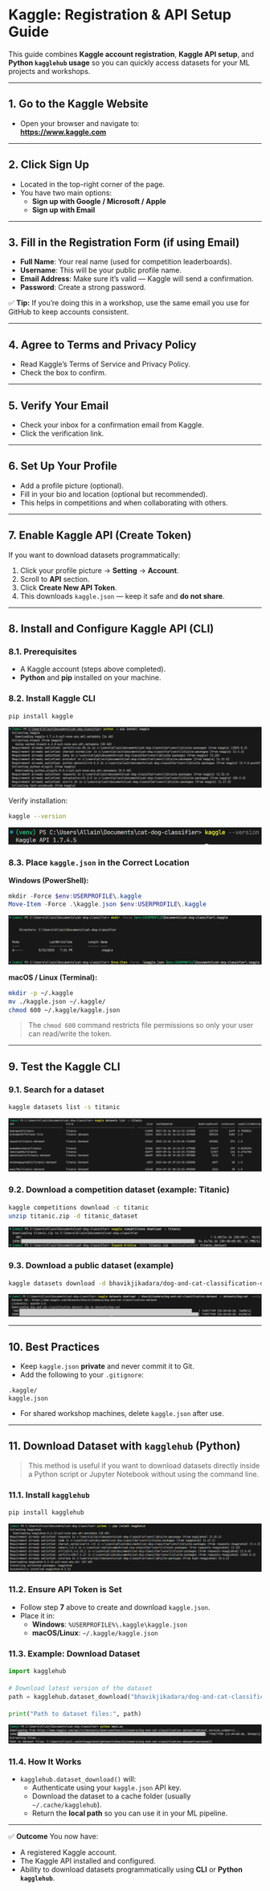# Kaggle: Registration & API Setup Guide

This guide combines **Kaggle account registration**, **Kaggle API setup**, and **Python `kagglehub` usage** so you can quickly access datasets for your ML projects and workshops.

--- 

## 1. Go to the Kaggle Website
- Open your browser and navigate to:  
  **https://www.kaggle.com**

---

## 2. Click **Sign Up**
- Located in the top-right corner of the page.  
- You have two main options:
  - **Sign up with Google / Microsoft / Apple**  
  - **Sign up with Email**

---

## 3. Fill in the Registration Form (if using Email)
- **Full Name**: Your real name (used for competition leaderboards).  
- **Username**: This will be your public profile name.  
- **Email Address**: Make sure it’s valid — Kaggle will send a confirmation.  
- **Password**: Create a strong password.  

✅ **Tip:** If you’re doing this in a workshop, use the same email you use for GitHub to keep accounts consistent.

---

## 4. Agree to Terms and Privacy Policy
- Read Kaggle’s Terms of Service and Privacy Policy.  
- Check the box to confirm.

---

## 5. Verify Your Email
- Check your inbox for a confirmation email from Kaggle.  
- Click the verification link.

---

## 6. Set Up Your Profile
- Add a profile picture (optional).  
- Fill in your bio and location (optional but recommended).  
- This helps in competitions and when collaborating with others.

---

## 7. Enable Kaggle API (Create Token)
If you want to download datasets programmatically:
1. Click your profile picture → **Setting** → **Account**.  
2. Scroll to **API** section.  
3. Click **Create New API Token**.  
4. This downloads `kaggle.json` — keep it safe and **do not share**.

---

## 8. Install and Configure Kaggle API (CLI)

### 8.1. Prerequisites
- A Kaggle account (steps above completed).  
- **Python** and **pip** installed on your machine.

### 8.2. Install Kaggle CLI
```bash
pip install kaggle
```
![Install Kaggle CLI](images/7_KaggleDataset/8.2_InstallKaggleCli.png)

Verify installation:
```bash
kaggle --version
```
![Kaggle CLI Version](images/7_KaggleDataset/8.2_KaggleVersion.png)

### 8.3. Place `kaggle.json` in the Correct Location

**Windows (PowerShell):**
```powershell
mkdir -Force $env:USERPROFILE\.kaggle
Move-Item -Force .\kaggle.json $env:USERPROFILE\.kaggle
```
![kaggle.json location on Windows](images/7_KaggleDataset/8.3_KaggleJson.png)

**macOS / Linux (Terminal):**
```bash
mkdir -p ~/.kaggle
mv ./kaggle.json ~/.kaggle/
chmod 600 ~/.kaggle/kaggle.json
```

> The `chmod 600` command restricts file permissions so only your user can read/write the token.

---

## 9. Test the Kaggle CLI

### 9.1. Search for a dataset
```bash
kaggle datasets list -s titanic
```
![Search dataset results](images/7_KaggleDataset/9.1_SearchDataset.png)

### 9.2. Download a competition dataset (example: Titanic)
```bash
kaggle competitions download -c titanic
unzip titanic.zip -d titanic_dataset
```
![Download competition dataset (Titanic)](images/7_KaggleDataset/9.2_DownloadCompetitionDataset.png)

### 9.3. Download a public dataset (example)
```bash
kaggle datasets download -d bhavikjikadara/dog-and-cat-classification-dataset -p datasets/dog-cat --unzip
```
![Download public dataset example](images/7_KaggleDataset/9.3_PublicDataset.png)

---

## 10. Best Practices
- Keep `kaggle.json` **private** and never commit it to Git.  
- Add the following to your `.gitignore`:
```gitignore
.kaggle/
kaggle.json
```
- For shared workshop machines, delete `kaggle.json` after use.

---

## 11. Download Dataset with `kagglehub` (Python)

> This method is useful if you want to download datasets directly inside a Python script or Jupyter Notebook without using the command line.

### 11.1. Install `kagglehub`
```bash
pip install kagglehub
```
![Install kagglehub](images/7_KaggleDataset/11.1_InstallKagglehub.png)

### 11.2. Ensure API Token is Set
- Follow step **7** above to create and download `kaggle.json`.
- Place it in:
  - **Windows**: `%USERPROFILE%\.kaggle\kaggle.json`
  - **macOS/Linux**: `~/.kaggle/kaggle.json`

### 11.3. Example: Download Dataset
```python
import kagglehub

# Download latest version of the dataset
path = kagglehub.dataset_download("bhavikjikadara/dog-and-cat-classification-dataset")

print("Path to dataset files:", path)
```
![kagglehub dataset download result](images/7_KaggleDataset/11.3_DatasetKagglehub.png)

### 11.4. How It Works
- `kagglehub.dataset_download()` will:
  - Authenticate using your `kaggle.json` API key.
  - Download the dataset to a cache folder (usually `~/.cache/kagglehub`).
  - Return the **local path** so you can use it in your ML pipeline.

---

✅ **Outcome**
You now have:
- A registered Kaggle account.  
- The Kaggle API installed and configured.  
- Ability to download datasets programmatically using **CLI** or **Python `kagglehub`**.
